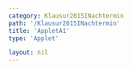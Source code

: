 ```yaml
---
category: Klausur2015INachtermin
path: '/Klausur2015INachtermin'
title: 'AppletA1'
type: 'Applet'

layout: nil
---
```

<link type="text/css" href="https://cdnjs.cloudflare.com/ajax/libs/jsxgraph/0.99.6/jsxgraph.css"><link rel="stylesheet" type="text/css" href="//cdnjs.cloudflare.com/ajax/libs/jsxgraph/0.99.7/jsxgraph.css" />
<div id="30155" class="jxgbox" style="width:500px; height:500px">
<script type="text/javascript">
    (function() {
	var board = JXG.JSXGraph.initBoard('55c004c4-2777-4471-8d0c-e23d12dea3c3', {
                boundingbox: [-15, 15, 15, -15],
                axis: true
                
            });
              
var A = board.create('point', [0,0], {fixed:true});
var B = board.create('point', [3,0], {fixed:true});
var Cp = board.create('point', [3,1], {visible:false})
var Cl= board.create('line', [B,Cp], {visible:false})

var C = board.create('glider', [3,4,Cl], {name:'C', color:'orange'});
var D = board.create('point', [0, function(){return (C.Y()-B.Y())/2}])

var AD = board.create('line', [A, D], {straightFirst:false, straightLast:false});
var DC = board.create('line', [C, D], {straightFirst:false, straightLast:false, visible:true});
var AB = board.create('line', [A, B], {straightFirst:false, straightLast:false});
var CB = board.create('line', [C, B], {straightFirst:false, straightLast:false});

var ADC = board.create('angle', [A,D,C], {name:'phi', radius:1});

board.create('text', [6,6,function(){return Math.round(ADC.Value()*180/Math.PI)}]),
board.create('text', [4,6, 'phi =']);
})()
  </script>
  </div>
